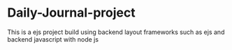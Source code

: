 # Daily-Journal-project
This is a ejs project build using backend layout frameworks such as ejs and backend javascript with node js
